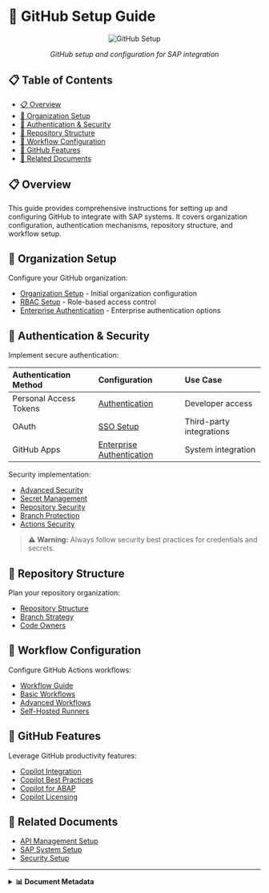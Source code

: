 # 🔧 GitHub Setup Guide

<div align="center">
  
  ![GitHub Setup](../../../assets/images/flows/development-workflow.svg)
  
  *GitHub setup and configuration for SAP integration*
</div>

## 📋 Table of Contents

- [📋 Overview](#-overview)
- [🏢 Organization Setup](#-organization-setup)
- [🔐 Authentication & Security](#-authentication--security)
- [📂 Repository Structure](#-repository-structure)
- [🔄 Workflow Configuration](#-workflow-configuration)
- [🤖 GitHub Features](#-github-features)
- [🔗 Related Documents](#-related-documents)

## 📋 Overview

This guide provides comprehensive instructions for setting up and configuring GitHub to integrate with SAP systems. It covers organization configuration, authentication mechanisms, repository structure, and workflow setup.

## 🏢 Organization Setup

Configure your GitHub organization:

- [Organization Setup](./organization-setup.md) - Initial organization configuration
- [RBAC Setup](./rbac-setup.md) - Role-based access control
- [Enterprise Authentication](./enterprise-authentication.md) - Enterprise authentication options

## 🔐 Authentication & Security

Implement secure authentication:

| Authentication Method | Configuration | Use Case |
|:----------------------|:--------------|:---------|
| Personal Access Tokens | [Authentication](./authentication.md) | Developer access |
| OAuth | [SSO Setup](./sso-setup.md) | Third-party integrations |
| GitHub Apps | [Enterprise Authentication](./enterprise-authentication.md) | System integration |

Security implementation:

- [Advanced Security](./advanced-security.md)
- [Secret Management](./secret-management.md)
- [Repository Security](./repository-security.md)
- [Branch Protection](./branch-protection.md)
- [Actions Security](./actions-security.md)

> **⚠️ Warning:** Always follow security best practices for credentials and secrets.

## 📂 Repository Structure

Plan your repository organization:

- [Repository Structure](./repository-structure.md)
- [Branch Strategy](./branch-strategy.md)
- [Code Owners](./codeowners.md)

## 🔄 Workflow Configuration

Configure GitHub Actions workflows:

- [Workflow Guide](./workflow-guide.md)
- [Basic Workflows](./workflows-basic.md)
- [Advanced Workflows](./workflows-advanced.md)
- [Self-Hosted Runners](./self-hosted-runners.md)

## 🤖 GitHub Features

Leverage GitHub productivity features:

- [Copilot Integration](./copilot-integration.md)
- [Copilot Best Practices](./copilot-best-practices.md)
- [Copilot for ABAP](./copilot-abap.md)
- [Copilot Licensing](./copilot-licensing.md)

## 🔗 Related Documents

- [API Management Setup](../apim-setup/index.md)
- [SAP System Setup](../sap-setup/index.md)
- [Security Setup](../security-setup/index.md)

---

<details>
<summary><strong>📊 Document Metadata</strong></summary>

- **Last Updated:** 2025-04-07
- **Author:** SAP-GitHub Integration Team
- **Version:** 1.0.0
- **Status:** Published
</details>